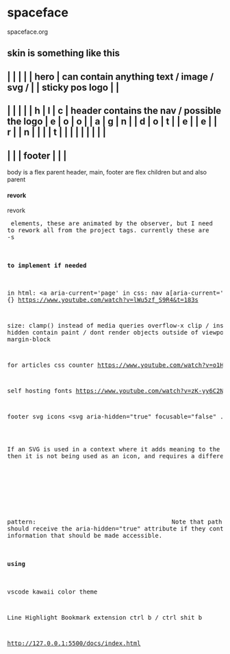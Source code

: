 # spaceface
spaceface.org



skin is something like this
---------------------------------
|                               |
|                               |
|             hero              |       can contain anything text / image / svg / 
|                               |       sticky pos logo
|                               |
---------------------------------
|      |       |                |
|   h  |   l   |       c        |       header contains the nav / possible the logo
|   e  |   o   |       o        |
|   a  |   g   |       n        |
|   d  |   o   |       t        |
|   e  |       |       e        |
|   r  |       |       n        |
|      |       |       t        |
|      |       |                |
|      |       |                |
---------------------------------
|                               |
|            footer             |
|                               |
---------------------------------

body is a flex parent
header, main, footer are flex children but and also parent








#### revork
revork <pre> elements, these are animated by the observer, but I need to rework all from the project tags. currently these are <article>-s


#### to implement if needed
in html: <a aria-current='page'
in css: nav a[aria-current='page'] {}
https://www.youtube.com/watch?v=lWu5zf_S9R4&t=183s

size: clamp() instead of media queries
overflow-x clip / instead of hidden
contain paint / dont render objects outside of viewport
margin-block

for articles
css counter
https://www.youtube.com/watch?v=o1HzOJfgugE&t=597s

self hosting fonts
https://www.youtube.com/watch?v=zK-yy6C2Nck

footer
svg
icons
<svg aria-hidden="true" focusable="false" ...>
    <!-- child elements of the inline SVG would go here -->
</svg>

If an SVG is used in a context where it adds meaning to the content then it is not being used as an icon, and requires a different markup pattern:
<svg role="img" focusable="false">
    <title>Accessible Name</title>
     <!-- child elements of the inline SVG would go here -->
</svg>
Note that path and any other direct child elements of the SVG should receive the aria-hidden="true" attribute if they contain no information that should be made accessible.


#### using
vscode kawaii color theme

Line Highlight Bookmark extension
ctrl b / ctrl shit b





http://127.0.0.1:5500/docs/index.html

